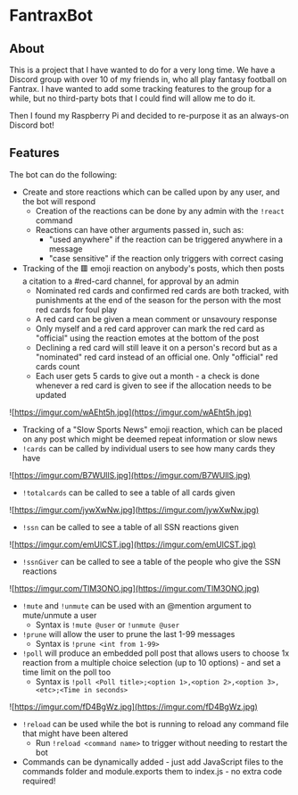 # FantraxBot

## About

This is a project that I have wanted to do for a very long time. We have a Discord group with over 10 of my friends in, who all play fantasy football on Fantrax. I have wanted to add some tracking features to the group for a while, but no third-party bots that I could find will allow me to do it.

Then I found my Raspberry Pi and decided to re-purpose it as an always-on Discord bot!

## Features

The bot can do the following:

- Create and store reactions which can be called upon by any user, and the bot will respond
    - Creation of the reactions can be done by any admin with the `!react` command
    - Reactions can have other arguments passed in, such as:
        - "used anywhere" if the reaction can be triggered anywhere in a message
        - "case sensitive" if the reaction only triggers with correct casing
- Tracking of the  🟥 emoji reaction on anybody's posts, which then posts a citation to a #red-card channel, for approval by an admin
    - Nominated red cards and confirmed red cards are both tracked, with punishments at the end of the season for the person with the most red cards for foul play
    - A red card can be given a mean comment or unsavoury response
    - Only myself and a red card approver can mark the red card as "official" using the reaction emotes at the bottom of the post
    - Declining a red card will still leave it on a person's record but as a "nominated" red card instead of an official one. Only "official" red cards count
    - Each user gets 5 cards to give out a month - a check is done whenever a red card is given to see if the allocation needs to be updated

![https://imgur.com/wAEht5h.jpg](https://imgur.com/wAEht5h.jpg)

- Tracking of a "Slow Sports News" emoji reaction, which can be placed on any post which might be deemed repeat information or slow news
- `!cards` can be called by individual users to see how many cards they have

![https://imgur.com/B7WUllS.jpg](https://imgur.com/B7WUllS.jpg)

- `!totalcards` can be called to see a table of all cards given

![https://imgur.com/jywXwNw.jpg](https://imgur.com/jywXwNw.jpg)

- `!ssn` can be called to see a table of all SSN reactions given

![https://imgur.com/emUlCST.jpg](https://imgur.com/emUlCST.jpg)

- `!ssnGiver` can be called to see a table of the people who give the SSN reactions

![https://imgur.com/TlM3ONO.jpg](https://imgur.com/TlM3ONO.jpg)

- `!mute` and `!unmute` can be used with an @mention argument to mute/unmute a user
    - Syntax is `!mute @user` or `!unmute @user`
- `!prune` will allow the user to prune the last 1-99 messages
    - Syntax is `!prune <int from 1-99>`
- `!poll` will produce an embedded poll post that allows users to choose 1x reaction from a multiple choice selection (up to 10 options) - and set a time limit on the poll too
    - Syntax is `!poll <Poll title>;<option 1>,<option 2>,<option 3>,<etc>;<Time in seconds>`

![https://imgur.com/fD4BgWz.jpg](https://imgur.com/fD4BgWz.jpg)

- `!reload` can be used while the bot is running to reload any command file that might have been altered
    - Run `!reload <command name>` to trigger without needing to restart the bot
- Commands can be dynamically added - just add JavaScript files to the commands folder and module.exports them to index.js - no extra code required!
